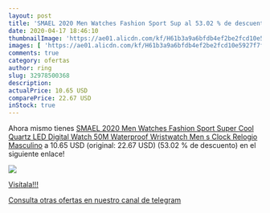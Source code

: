 ```yaml
---
layout: post
title: 'SMAEL 2020 Men Watches Fashion Sport Sup al 53.02 % de descuento'
date: 2020-04-17 18:46:10
thumbnailImage: 'https://ae01.alicdn.com/kf/H61b3a9a6bfdb4ef2be2fcd10e5927f7f5/SMAEL-2020-Men-Watches-Fashion-Sport-Super-Cool-Quartz-LED-Digital-Watch-50M-Waterproof-Wristwatch-Men.jpg_350x350._SL200_.jpg'
images: [ 'https://ae01.alicdn.com/kf/H61b3a9a6bfdb4ef2be2fcd10e5927f7f5/SMAEL-2020-Men-Watches-Fashion-Sport-Super-Cool-Quartz-LED-Digital-Watch-50M-Waterproof-Wristwatch-Men.jpg_350x350._SL200_.jpg' ]
comments: true
category: ofertas
author: ring
slug: 32978500368
description:
actualPrice: 10.65 USD
comparePrice: 22.67 USD
inStock: true
---
```


Ahora mismo tienes [SMAEL 2020 Men Watches Fashion Sport Super Cool Quartz LED Digital Watch 50M Waterproof Wristwatch Men s Clock Relogio Masculino](https://www.amazon.com/dp/32978500368/?tag=redken08-20) a 10.65 USD (original: 22.67 USD) (53.02 %  de descuento) en el siguiente enlace!

[![](https://ae01.alicdn.com/kf/H61b3a9a6bfdb4ef2be2fcd10e5927f7f5/SMAEL-2020-Men-Watches-Fashion-Sport-Super-Cool-Quartz-LED-Digital-Watch-50M-Waterproof-Wristwatch-Men.jpg_350x350._SL200_.jpg)](https://www.amazon.com/dp/32978500368/?tag=redken08-20)

[Visítala!!!](https://www.amazon.com/dp/32978500368/?tag=redken08-20)

[Consulta otras ofertas en nuestro canal de telegram](https://t.me/s/ofertas25)
